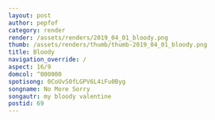 ```yaml
---
layout: post
author: pepfof
category: render
render: /assets/renders/2019_04_01_bloody.png
thumb: /assets/renders/thumb/thumb-2019_04_01_bloody.png
title: Bloody
navigation_override: /
aspect: 16/9
domcol: ^000000
spotisong: 0CoUvS0fLGPV6L4iFu0Byg
songname: No More Sorry
songautr: my bloody valentine
postid: 69
---
```


<!--USER BEGIN 1-->

<!--USER END 1-->

<!--more-->
<!--USER BEGIN 2-->

<!--USER END 2-->

